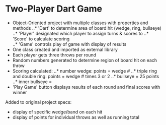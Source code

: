 # Two-Player Dart Game

- Object-Oriented project with multiple classes with properties and methods
..* 'Dart' to determine area of board hit (wedge, ring, bullseye)
..* 'Player' designated which player to assign turns & scores to
..* 'Score' to calculate scoring	
..* 'Game' controls play of game with display of results
- One class created and imported as external library
- Each player gets three throws per round
- Random numbers generated to determine region of board hit on each throw
- Scoring calculated:
..* number wedge: points = wedge #
..* triple ring and double ring: points = wedge # times 3 or 2
..* bullseye = 25 points
..* inner bullseye = 
- 'Play Game' button displays results of each round and final scores with winner

Added to original project specs:
- display of specific wedge/band on each hit
- display of points for individual throws as well as running total

